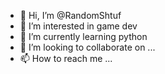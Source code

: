 - 👋 Hi, I’m @RandomShtuf
- 👀 I’m interested in game dev
- 🌱 I’m currently learning python
- 💞️ I’m looking to collaborate on ...
- 📫 How to reach me ...

<!---
RandomShtuf/RandomShtuf is a ✨ special ✨ repository because its `README.md` (this file) appears on your GitHub profile.
You can click the Preview link to take a look at your changes.
--->
